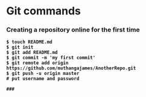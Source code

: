 # Git commands

### Creating a repository online for the <b> first time<b>

```
$ touch README.md
$ git init
$ git add README.md
$ git commit -m 'my first commit'
$ git remote add origin https://github.com/muthangajames/AnotherRepo.git
$ git push -u origin master
# put username and password

### 